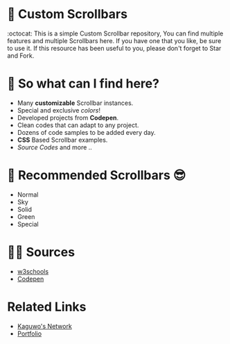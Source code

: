 # 📝 Custom Scrollbars
:octocat: This is a simple Custom Scrollbar repository, You can find multiple features and multiple Scrollbars here. If you have one that you like, be sure to use it. If this resource has been useful to you, please don't forget to Star and Fork.

# 📩 So what can I find here?
- Many **customizable** Scrollbar instances.
- Special and exclusive *colors*!
- Developed projects from **Codepen**.
- Clean codes that can adapt to any project.
- Dozens of code samples to be added every day.
- **CSS** Based Scrollbar examples.
- *Source Codes* and more ..

# 🙏 Recommended Scrollbars :sunglasses:
- Normal
- Sky
- Solid
- Green
- Special

# 💁‍♂️ Sources
- <a href="https://w3schools.com">w3schools</a>
- <a href="https://codepen.io">Codepen</a>

# Related Links
- <a href="https://github.com/KaguwoNetwork">Kaguwo's Network</a>
- <a href="https://alfreddo.ga/">Portfolio</a>
